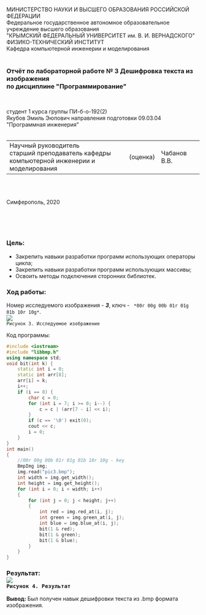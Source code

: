 МИНИСТЕРСТВО НАУКИ  И ВЫСШЕГО ОБРАЗОВАНИЯ РОССИЙСКОЙ ФЕДЕРАЦИИ  
Федеральное государственное автономное образовательное учреждение высшего образования  
"КРЫМСКИЙ ФЕДЕРАЛЬНЫЙ УНИВЕРСИТЕТ им. В. И. ВЕРНАДСКОГО"  
ФИЗИКО-ТЕХНИЧЕСКИЙ ИНСТИТУТ  
Кафедра компьютерной инженерии и моделирования
<br/><br/>
 
### Отчёт по лабораторной работе № 3 Дешифровка текста из изображения<br/> по дисциплине "Программирование"
<br/>
 
студент 1 курса группы ПИ-б-о-192(2)  
Якубов Эмиль Эюпович 
направления подготовки 09.03.04 "Программная инженерия"  
<br/>
 
<table>
<tr><td>Научный руководитель<br/> старший преподаватель кафедры<br/> компьютерной инженерии и моделирования</td>
<td>(оценка)</td>
<td>Чабанов В.В.</td>
</tr>
</table>
<br/><br/>
 
Симферополь, 2020

<br><br><br>
### Цель: <br>
* Закрепить навыки разработки программ использующих операторы цикла;
* Закрепить навыки разработки программ использующих массивы;
* Освоить методы подключения сторонних библиотек.

### Ход работы: <br>


 Номер исследуемого изображения - ***3***, ключ - ``` *00r 00g 00b 01r 01g 01b 10r 10g*```.<br>![](https://neroid.ru/wp-content/uploads/2020/02/pic3.bmp) </br>
```Рисунок 3. Исследуемое изображение```<br>

Код программы:
```C++
#include <iostream>
#include "libbmp.h"
using namespace std;
void bit(int k) {  
    static int i = 0;
    static int arr[8];
    arr[i] = k;
    i++;
    if (i == 8) {  
        char c = 0;
        for (int i = 7; i >= 0; i--) {
            c = c | (arr[7 - i] << i);  
        }
        if (c == '\0') exit(0); 
        cout << c;
        i = 0;
    }
}
int main() 
{   
    //00r 00g 00b 01r 01g 01b 10r 10g - key
    BmpImg img;
    img.read("pic3.bmp");    
    int width = img.get_width();
    int height = img.get_height();  
    for (int i = 0; i < width; i++)
    {
        for (int j = 0; j < height; j++)
        {
            int red = img.red_at(i, j);
            int green = img.green_at(i, j);
            int blue = img.blue_at(i, j);  
            bit(1 & red);
            bit(1 & green);
            bit(1 & blue);
        }
    }
}

```
### Результат: <br>![](https://sun9-51.userapi.com/AMlOWWJL3CLzVCXnwIIlwAsnOb1uGgV7zsqVMg/DTvuVQ_3CPA.jpg)<br>```Рисунок 4. Результат```<br>

**Вывод:** Был получен навык дешифровки текста из .bmp формата изображения.
